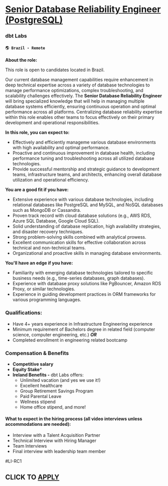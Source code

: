 # [Senior Database Reliability Engineer (PostgreSQL)](https://www.remotewlb.com/apply/senior-database-reliability-engineer-postgresql-119488)  
### dbt Labs  
#### `🌎 Brazil - Remote`  

**About the role:**

This role is open to candidates located in Brazil.

Our current database management capabilities require enhancement in deep technical expertise across a variety of database technologies to manage performance optimizations, complex troubleshooting, and scalability challenges effectively. The **Senior Database Reliability Engineer** will bring specialized knowledge that will help in managing multiple database systems efficiently, ensuring continuous operation and optimal performance across all platforms. Centralizing database reliability expertise within this role enables other teams to focus effectively on their primary development and operational responsibilities.

**In this role, you can expect to:**

  * Effectively and efficiently manageme various database environments with high availability and optimal performance.
  * Proactive and continuous improvement in database health, including performance tuning and troubleshooting across all utilized database technologies.
  * Provide successful mentorship and strategic guidance to development teams, infrastructure teams, and architects, enhancing overall database utilization and operational efficiency.

**You are a good fit if you have:**

  * Extensive experience with various database technologies, including relational databases like PostgreSQL and MySQL, and NoSQL databases such as MongoDB or Cassandra.
  * Proven track record with cloud database solutions (e.g., AWS RDS, Azure SQL Database, Google Cloud SQL).
  * Solid understanding of database replication, high availability strategies, and disaster recovery techniques.
  * Strong problem-solving skills combined with analytical prowess.
  * Excellent communication skills for effective collaboration across technical and non-technical teams.
  * Organizational and proactive skills in managing database environments.

**You'll have an edge if you have:**

  * Familiarity with emerging database technologies tailored to specific business needs (e.g., time-series databases, graph databases).
  * Experience with database proxy solutions like PgBouncer, Amazon RDS Proxy, or similar technologies.
  * Experience in guiding development practices in ORM frameworks for various programming languages.

### Qualifications:

  * Have 4+ years experience in Infrastructure Engineering experience
  * Minimum requirement of Bachelors degree in related field (computer science, computer engineering, etc.) _**OR**_
  * Completed enrollment in engineering related bootcamp

### Compensation & Benefits

  * **Competitive salary**
  * **Equity Stake***
  * **Ireland Benefits -** dbt Labs offers: 
    * Unlimited vacation (and yes we use it!)
    * Excellent healthcare
    * Group Retirement Savings Program
    * Paid Parental Leave
    * Wellness stipend
    * Home office stipend, and more!

#### What to expect in the hiring process (all video interviews unless accommodations are needed):

  * Interview with a Talent Acquisition Partner 
  * Technical Interview with Hiring Manager
  * Team Interviews 
  * Final interview with leadership team member

#LI-RC1

  
## CLICK TO [APPLY](https://www.remotewlb.com/apply/senior-database-reliability-engineer-postgresql-119488)

